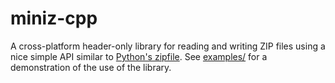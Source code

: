 miniz-cpp
=========

A cross-platform header-only library for reading and writing ZIP files using a nice simple API similar to [Python's zipfile](https://docs.python.org/3/library/zipfile.html). See [examples/](https://github.com/tfussell/miniz-cpp/tree/master/examples) for a demonstration of the use of the library.